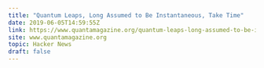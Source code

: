 ```yaml
---
title: "Quantum Leaps, Long Assumed to Be Instantaneous, Take Time"
date: 2019-06-05T14:59:55Z
link: https://www.quantamagazine.org/quantum-leaps-long-assumed-to-be-instantaneous-take-time-20190605/?utm_medium=RSS&utm_source=hune
site: www.quantamagazine.org
topic: Hacker News
draft: false
---
```


